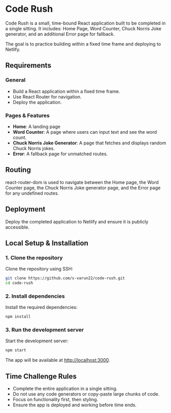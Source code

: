# Code Rush

Code Rush is a small, time-bound React application built to be completed in a single sitting. It includes: Home Page, Word Counter, Chuck Norris Joke generator, and an additional Error page for fallback.

The goal is to practice building within a fixed time frame and deploying to Netlify.

## Requirements

### General

- Build a React application within a fixed time frame.
- Use React Router for navigation.
- Deploy the application.

### Pages & Features

- **Home**: A landing page
- **Word Counter**: A page where users can input text and see the word count.
- **Chuck Norris Joke Generator**: A page that fetches and displays random Chuck Norris jokes.
- **Error**: A fallback page for unmatched routes.

## Routing

react-router-dom is used to navigate between the Home page, the Word Counter page, the Chuck Norris Joke generator page, and the Error page for any undefined routes.

## Deployment

Deploy the completed application to Netlify and ensure it is publicly accessible.

## Local Setup & Installation

### 1. Clone the repository
Clone the repository using SSH:
```bash
git clone https://github.com/s-varun22/code-rush.git
cd code-rush
```

### 2. Install dependencies
Install the required dependencies:
```bash
npm install
```

### 3. Run the development server
Start the development server:
```bash
npm start
```
The app will be available at [http://localhost:3000](http://localhost:3000).

## Time Challenge Rules

- Complete the entire application in a single sitting.
- Do not use any code generators or copy-paste large chunks of code.
- Focus on functionality first, then styling.
- Ensure the app is deployed and working before time ends.